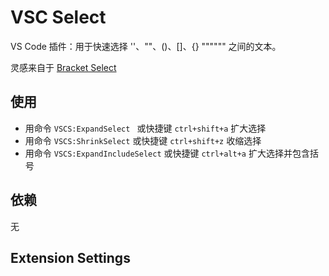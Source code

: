 # VSC Select

VS Code 插件：用于快速选择 ''、\"\"、()、[]、{} \"\"\"\"\"\" 之间的文本。

灵感来自于 [Bracket Select](https://github.com/wangchunsen/vscode-bracket-select)

## 使用

- 用命令 `VSCS:ExpandSelect ` 或快捷键 `ctrl+shift+a` 扩大选择
- 用命令 `VSCS:ShrinkSelect` 或快捷键 `ctrl+shift+z` 收缩选择
- 用命令 `VSCS:ExpandIncludeSelect` 或快捷键 `ctrl+alt+a` 扩大选择并包含括号

## 依赖

无

## Extension Settings
